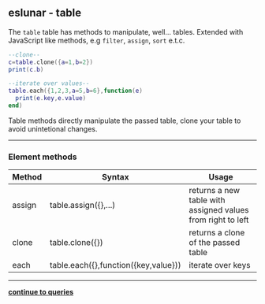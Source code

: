 eslunar - table
---
The `table` table has methods to manipulate, well... tables. Extended with JavaScript like methods, e.g `filter`, `assign`, `sort` e.t.c.

```lua
--clone--
c=table.clone({a=1,b=2})
print(c.b)

--iterate over values--
table.each({1,2,3,a=5,b=6},function(e)
  print(e.key,e.value)
end)

```
Table methods directly manipulate the passed table, clone your table to avoid unintetional changes.

---
### Element methods
Method | Syntax | Usage
--- | --- | ---
assign | table.assign({},...) | returns a new table with assigned values from right to left
clone | table.clone({}) | returns a clone of the passed table
each | table.each({},function({key,value})) | iterate over keys

---
**[continue to queries](./queries.md)**